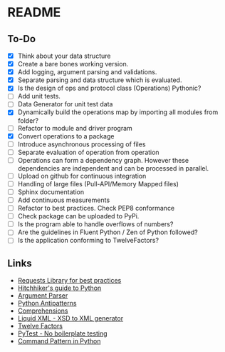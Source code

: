 # README

## To-Do

- [x] Think about your data structure
- [x] Create a bare bones working version.
- [x] Add logging, argument parsing and validations.
- [x] Separate parsing and data structure which is evaluated.
- [x] Is the design of ops and protocol class (Operations) Pythonic?
- [ ] Add unit tests. 
- [ ] Data Generator for unit test data
- [x] Dynamically build the operations map by importing all modules from folder?
- [ ] Refactor to module and driver program
- [x] Convert operations to a package
- [ ] Introduce asynchronous processing of files
- [ ] Separate evaluation of operation from operation
- [ ] Operations can form a dependency graph. However these dependencies are independent and can be processed in parallel.
- [ ] Upload on github for continuous integration
- [ ] Handling of large files (Pull-API/Memory Mapped files)
- [ ] Sphinx documentation
- [ ] Add continuous measurements
- [ ] Refactor to best practices. Check PEP8 conformance
- [ ] Check package can be uploaded to PyPi.
- [ ] Is the program able to handle overflows of numbers?
- [ ] Are the guidelines in Fluent Python / Zen of Python followed?
- [ ] Is the application conforming to TwelveFactors?

## Links

- [Requests Library for best practices](https://github.com/requests/requests/blob/master/requests/__init__.py)
- [Hitchhiker's guide to Python](http://docs.python-guide.org/en/latest/writing/logging/)
- [Argument Parser](https://docs.python.org/3/library/argparse.html)
- [Python Antipatterns](https://docs.quantifiedcode.com/python-anti-patterns/correctness/not_using_setdefault_to_initialize_a_dictionary.html)
- [Comprehensions](https://www.smallsurething.com/list-dict-and-set-comprehensions-by-example/)
- [Liquid XML - XSD to XML generator](https://www.liquid-technologies.com/online-xsd-to-xml-converter)
- [Twelve Factors](https://12factor.net/)
- [PyTest - No boilerplate testing](https://www.pydanny.com/pytest-no-boilerplate-testing.html)
- [Command Pattern in Python](http://python-3-patterns-idioms-test.readthedocs.io/en/latest/FunctionObjects.html)

